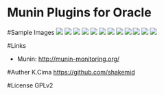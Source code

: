 Munin Plugins for Oracle
====

#Sample Images
![](https://github.com/shakemid/munin-plugins-oracle/blob/images/examples/oracle_cursor-week.png)
![](https://github.com/shakemid/munin-plugins-oracle/blob/images/examples/oracle_event_wait_application-week.png)
![](https://github.com/shakemid/munin-plugins-oracle/blob/images/examples/oracle_event_wait_concurrency-week.png)
![](https://github.com/shakemid/munin-plugins-oracle/blob/images/examples/oracle_event_wait_userio-week.png)
![](https://github.com/shakemid/munin-plugins-oracle/blob/images/examples/oracle_event_wait-week.png)
![](https://github.com/shakemid/munin-plugins-oracle/blob/images/examples/oracle_execute-week.png)
![](https://github.com/shakemid/munin-plugins-oracle/blob/images/examples/oracle_parse-week.png)
![](https://github.com/shakemid/munin-plugins-oracle/blob/images/examples/oracle_pgastat-week.png)
![](https://github.com/shakemid/munin-plugins-oracle/blob/images/examples/oracle_physicalrw-week.png)
![](https://github.com/shakemid/munin-plugins-oracle/blob/images/examples/oracle_session_wait-week.png)
![](https://github.com/shakemid/munin-plugins-oracle/blob/images/examples/oracle_sgainfo-week.png)
![](https://github.com/shakemid/munin-plugins-oracle/blob/images/examples/oracle_transaction-week.png)

#Links
- Munin: http://munin-monitoring.org/

#Auther
K.Cima https://github.com/shakemid

#License
GPLv2

